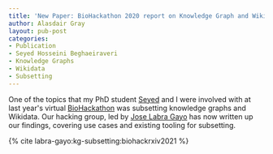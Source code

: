 ```yaml
---
title: 'New Paper: BioHackathon 2020 report on Knowledge Graph and Wikidata Subsetting'
author: Alasdair Gray
layout: pub-post
categories:
- Publication
- Seyed Hosseini Beghaeiraveri
- Knowledge Graphs
- Wikidata
- Subsetting
---
```


One of the topics that my PhD student [Seyed](https://seyedahbr.github.io/) and I were involved with at last year's virtual [BioHackathon](https://2020.biohackathon-europe.org/) was subsetting knowledge graphs and Wikidata. Our hacking group, led by [Jose Labra Gayo](https://labra.weso.es/) has now written up our findings, covering use cases and existing tooling for subsetting.

{% cite labra-gayo:kg-subsetting:biohackrxiv2021 %}